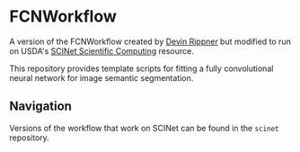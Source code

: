 # FCNWorkflow

A version of the FCNWorkflow created by [Devin Rippner](https://github.com/daripp) 
but modified to run on USDA's [SCINet Scientific Computing](https://scinet.usda.gov/) resource.

This repository provides template scripts for fitting a fully convolutional 
neural network for image semantic segmentation.

## Navigation

Versions of the workflow that work on SCINet can be found in the `scinet` repository.
